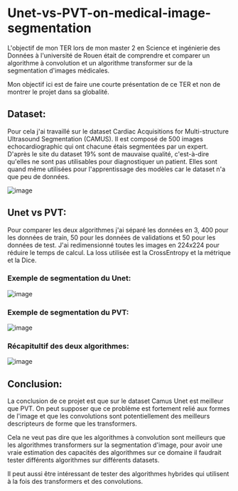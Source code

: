 # Unet-vs-PVT-on-medical-image-segmentation
L'objectif de mon TER lors de mon master 2 en Science et ingénierie des Données à l'université de Rouen était de comprendre et comparer un algorithme à convolution et un algorithme transformer sur de la segmentation d'images médicales.

Mon objectif ici est de faire une courte présentation de ce TER et non de montrer le projet dans sa globalité. 

## Dataset:

Pour cela j'ai travaillé sur le dataset Cardiac Acquisitions for Multi-structure Ultrasound Segmentation (CAMUS). Il est composé de 500 images echocardiographic qui ont chacune étais segmentées par un expert. D'après le site du dataset 19% sont de mauvaise qualité, c'est-à-dire qu'elles ne sont pas utilisables pour diagnostiquer un patient. Elles sont quand même utilisées pour l'apprentissage des modèles car le dataset n'a que peu de données. 

![image](https://user-images.githubusercontent.com/40719576/229733648-98d664b9-5391-434f-aa35-f012ed98d262.png)


## Unet vs PVT:

Pour comparer les deux algorithmes j'ai séparé les données en 3, 400 pour les données de train, 50 pour les données de validations et 50 pour les données de test.
J'ai redimensionné toutes les images en 224x224 pour réduire le temps de calcul.
La loss utilisée est la CrossEntropy et la métrique et la Dice. 

### Exemple de segmentation du Unet:

![image](https://user-images.githubusercontent.com/40719576/229738153-4be41a1d-a665-4330-b469-25f28a41f00a.png)

### Exemple de segmentation du PVT:

![image](https://user-images.githubusercontent.com/40719576/229738250-4361ae97-e7c3-43e5-afa9-58c7194a04f9.png)

### Récapitultif des deux algorithmes:

![image](https://user-images.githubusercontent.com/40719576/229738563-c9601b1d-4f65-46a0-bb3d-9c0d77f547a9.png)


## Conclusion:

La conclusion de ce projet est que sur le dataset Camus Unet est meilleur que PVT. On peut supposer que ce problème est fortement relié aux formes de l'image et que les convolutions sont potentiellement des meilleurs descripteurs de forme que les transformers. 

Cela ne veut pas dire que les algorithmes à convolution sont meilleurs que les algorithmes transformers sur la segmentation d'image, pour avoir une vraie estimation des capacités des algorithmes sur ce domaine il faudrait tester différents algorithmes sur différents datasets. 

Il peut aussi être intéressant de tester des algorithmes hybrides qui utilisent à la fois des transformers et des convolutions.


